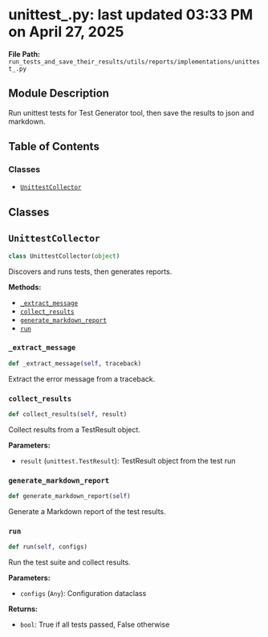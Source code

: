 # unittest_.py: last updated 03:33 PM on April 27, 2025

**File Path:** `run_tests_and_save_their_results/utils/reports/implementations/unittest_.py`

## Module Description

Run unittest tests for Test Generator tool, then save the results to json and markdown.

## Table of Contents

### Classes

- [`UnittestCollector`](#unittestcollector)

## Classes

## `UnittestCollector`

```python
class UnittestCollector(object)
```

Discovers and runs tests, then generates reports.

**Methods:**

- [`_extract_message`](#_extract_message)
- [`collect_results`](#collect_results)
- [`generate_markdown_report`](#generate_markdown_report)
- [`run`](#run)

### `_extract_message`

```python
def _extract_message(self, traceback)
```

Extract the error message from a traceback.

### `collect_results`

```python
def collect_results(self, result)
```

Collect results from a TestResult object.

**Parameters:**

- `result` (`unittest.TestResult`): TestResult object from the test run

### `generate_markdown_report`

```python
def generate_markdown_report(self)
```

Generate a Markdown report of the test results.

### `run`

```python
def run(self, configs)
```

Run the test suite and collect results.

**Parameters:**

- `configs` (`Any`): Configuration dataclass

**Returns:**

- `bool`: True if all tests passed, False otherwise
